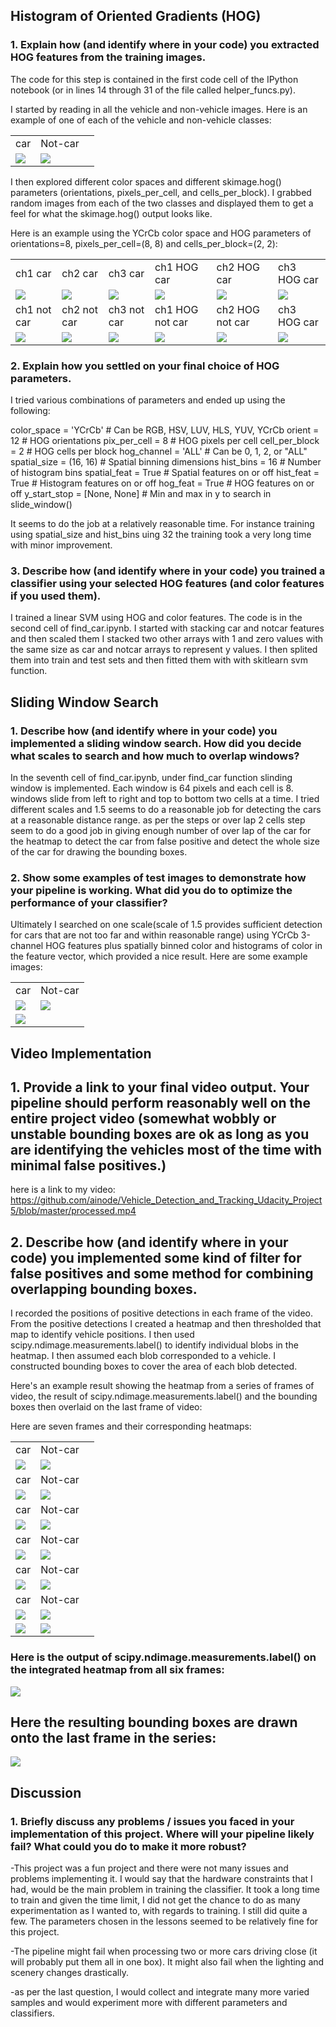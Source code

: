 
## Histogram of Oriented Gradients (HOG)

### 1. Explain how (and identify where in your code) you extracted HOG features from the training images.

The code for this step is contained in the first code cell of the IPython notebook (or in lines 14 through 31 of the file called helper_funcs.py).

I started by reading in all the vehicle and non-vehicle images. Here is an example of one of each of the vehicle and non-vehicle classes:

<table><tr><td>car</td><td>Not-car</td></tr><tr><td><img src="output_images/image0000.png"></td><td><img src="output_images/image6.png"></td><td></table>

I then explored different color spaces and different skimage.hog() parameters (orientations, pixels_per_cell, and cells_per_block). I grabbed random images from each of the two classes and displayed them to get a feel for what the skimage.hog() output looks like.

Here is an example using the YCrCb color space and HOG parameters of orientations=8, pixels_per_cell=(8, 8) and cells_per_block=(2, 2):

<table><tr><td>ch1 car</td><td>ch2 car</td><td>ch3 car</td><td>ch1 HOG car</td><td>ch2 HOG car</td><td>ch3 HOG car</td></tr><tr><td><img src="output_images/ch1 car.png"></td><td><img src="output_images/ch2 car.png"></td><td><img src="output_images/ch3 car.png"></td><td><img src="output_images/ch1 HOG car.png"></td><td><img src="output_images/ch2 HOG car.png"></td><td><img src="output_images/ch3 HOG car.png"></td><tr><td>ch1 not car</td><td>ch2 not car</td><td>ch3 not car</td><td>ch1 HOG not car</td><td>ch2 HOG not car</td><td>ch3 HOG car</td></tr><tr><td><img src="output_images/ch1 Not car.png"></td><td><img src="output_images/ch2 Not car.png"></td><td><img src="output_images/ch3 Not car.png"></td><td><img src="output_images/ch1 HOG Not car.png"></td><td><img src="output_images/ch2 HOG Not car.png"></td><td><img src="output_images/ch3 HOG Not car.png"></td></table>

### 2. Explain how you settled on your final choice of HOG parameters.

I tried various combinations of parameters and ended up using the following:

color_space = 'YCrCb' # Can be RGB, HSV, LUV, HLS, YUV, YCrCb
orient = 12  # HOG orientations
pix_per_cell = 8 # HOG pixels per cell
cell_per_block = 2 # HOG cells per block
hog_channel = 'ALL' # Can be 0, 1, 2, or "ALL"
spatial_size = (16, 16) # Spatial binning dimensions
hist_bins = 16    # Number of histogram bins
spatial_feat = True # Spatial features on or off
hist_feat = True # Histogram features on or off
hog_feat = True # HOG features on or off
y_start_stop = [None, None] # Min and max in y to search in slide_window()

It seems to do the job at a relatively reasonable time. For instance training using spatial_size and hist_bins uing 32 the training took a very long time with minor improvement.

### 3. Describe how (and identify where in your code) you trained a classifier using your selected HOG features (and color features if you used them).

I trained a linear SVM using HOG and color features. The code is in the second cell of find_car.ipynb. I started with stacking car and notcar features and then scaled them I stacked two other arrays with 1 and zero values with the same size as car and notcar arrays to represent y values. I then splited them into train and test sets and then fitted them with with skitlearn svm function. 

## Sliding Window Search

### 1. Describe how (and identify where in your code) you implemented a sliding window search. How did you decide what scales to search and how much to overlap windows?

In the seventh cell of find_car.ipynb, under find_car function slinding window is implemented. Each window is 64 pixels and each cell is 8. windows slide from left to right and top to bottom two cells at a time. I tried different scales and 1.5 seems to do a reasonable job for detecting the cars at a reasonable distance range. as per the steps or over lap 2 cells step seem to do a good job in giving enough number of over lap of the car for the heatmap to detect the car from false positive and detect the whole size of the car for drawing the bounding boxes.

### 2. Show some examples of test images to demonstrate how your pipeline is working. What did you do to optimize the performance of your classifier?

Ultimately I searched on one scale(scale of 1.5 provides sufficient detection for cars that are not too far and within reasonable range) using YCrCb 3-channel HOG features plus spatially binned color and histograms of color in the feature vector, which provided a nice result. Here are some example images:

<table><tr><td>car</td><td>Not-car</td></tr><tr><td><img src="output_images/example1.jpg"></td><td><img src="output_images/example2.jpg"></td><tr><td><img src="output_images/example3.jpg"></td><td></table>

## Video Implementation

## 1. Provide a link to your final video output. Your pipeline should perform reasonably well on the entire project video (somewhat wobbly or unstable bounding boxes are ok as long as you are identifying the vehicles most of the time with minimal false positives.)

here is a link to my video: https://github.com/ainode/Vehicle_Detection_and_Tracking_Udacity_Project5/blob/master/processed.mp4
## 2. Describe how (and identify where in your code) you implemented some kind of filter for false positives and some method for combining overlapping bounding boxes.

I recorded the positions of positive detections in each frame of the video. From the positive detections I created a heatmap and then thresholded that map to identify vehicle positions. I then used scipy.ndimage.measurements.label() to identify individual blobs in the heatmap. I then assumed each blob corresponded to a vehicle. I constructed bounding boxes to cover the area of each blob detected.

Here's an example result showing the heatmap from a series of frames of video, the result of scipy.ndimage.measurements.label() and the bounding boxes then overlaid on the last frame of video:

Here are seven frames and their corresponding heatmaps:

<table><tr><td>car</td><td>Not-car</td></tr><tr><td><img src="output_images/boxed_frame0.jpg"></td><td><img src="output_images/heatmap0.jpg"></td><td><tr><td>car</td><td>Not-car</td></tr><tr><td><img src="output_images/boxed_frame1.jpg"></td><td><img src="output_images/heatmap1.jpg"></td><td><tr><td>car</td><td>Not-car</td></tr><tr><td><img src="output_images/boxed_frame2.jpg"></td><td><img src="output_images/heatmap2.jpg"></td><td><tr><td>car</td><td>Not-car</td></tr><tr><td><img src="output_images/boxed_frame3.jpg"></td><td><img src="output_images/heatmap3.jpg"></td><td><tr><td>car</td><td>Not-car</td></tr><tr><td><img src="output_images/boxed_frame4.jpg"></td><td><img src="output_images/heatmap4.jpg"></td><td><tr><td>car</td><td>Not-car</td></tr><tr><td><img src="output_images/boxed_frame5.jpg"></td><td><img src="output_images/heatmap5.jpg"></td><td><tr><td><img src="output_images/boxed_frame6.jpg"></td><td><img src="output_images/heatmap6.jpg"></td><td></table>

### Here is the output of scipy.ndimage.measurements.label() on the integrated heatmap from all six frames:

<img src="output_images/label_img.jpg">

## Here the resulting bounding boxes are drawn onto the last frame in the series:

<img src="output_images/draw_img.jpg">

## Discussion

### 1. Briefly discuss any problems / issues you faced in your implementation of this project. Where will your pipeline likely fail? What could you do to make it more robust?

-This project was a fun project and there were not many issues and problems implementing it. I would say that the hardware constraints that I had, would be the main problem in training the classifier. It took a long time to train and given the time limit, I did not get the chance to do as many experimentation as I wanted to, with regards to training. I still did quite a few.
The parameters chosen in the lessons seemed to be relatively fine for this project.

-The pipeline might fail when processing two or more cars driving close (it will probably put them all in one box). It might also fail when the lighting and scenery changes drastically.

-as per the last question, I would collect and integrate many more varied samples and would experiment more with different parameters and classifiers.
 


```python

```
